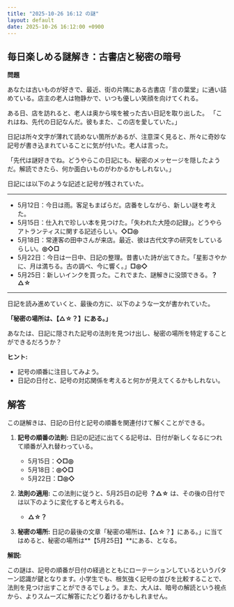 ```yaml
---
title: "2025-10-26 16:12 の謎"
layout: default
date: 2025-10-26 16:12:00 +0900
---
```

## 毎日楽しめる謎解き：古書店と秘密の暗号

**問題**

あなたは古いものが好きで、最近、街の片隅にある古書店「言の葉堂」に通い詰めている。店主の老人は物静かで、いつも優しい笑顔を向けてくれる。

ある日、店を訪れると、老人は奥から埃を被った古い日記を取り出した。
「これはね、先代の日記なんだ。彼もまた、この店を愛していた。」

日記は所々文字が薄れて読めない箇所があるが、注意深く見ると、所々に奇妙な記号が書き込まれていることに気が付いた。老人は言った。

「先代は謎好きでね。どうやらこの日記にも、秘密のメッセージを隠したようだ。解読できたら、何か面白いものがわかるかもしれない。」

日記には以下のような記述と記号が残されていた。

---

*   5月12日：今日は雨。客足もまばらだ。店番をしながら、新しい謎を考えた。
*   5月15日：仕入れで珍しい本を見つけた。「失われた大陸の記録」。どうやらアトランティスに関する記述らしい。**◇□◎**
*   5月18日：常連客の田中さんが来店。最近、彼は古代文字の研究をしているらしい。**◎◇□**
*   5月22日：今日は一日中、日記の整理。昔書いた詩が出てきた。「星影さやかに、月は満ちる。古の調べ、今に響く。」**□◎◇**
*   5月25日：新しいインクを買った。これでまた、謎解きに没頭できる。**？△☆**

---

日記を読み進めていくと、最後の方に、以下のような一文が書かれていた。

**「秘密の場所は、【△☆？】にある。」**

あなたは、日記に隠された記号の法則を見つけ出し、秘密の場所を特定することができるだろうか？

**ヒント:**

*   記号の順番に注目してみよう。
*   日記の日付と、記号の対応関係を考えると何かが見えてくるかもしれない。

## 解答

この謎解きは、日記の日付と記号の順番を関連付けて解くことができる。

1.  **記号の順番の法則:** 日記の記述に出てくる記号は、日付が新しくなるにつれて順番が入れ替わっている。
    *   5月15日：**◇□◎**
    *   5月18日：**◎◇□**
    *   5月22日：**□◎◇**

2.  **法則の適用:** この法則に従うと、5月25日の記号 **？△☆** は、その後の日付では以下のように変化すると考えられる。
    *   **△☆？**

3.  **秘密の場所:** 日記の最後の文章「秘密の場所は、【△☆？】にある。」に当てはめると、秘密の場所は**【5月25日】**にある、となる。

**解説:**

この謎は、記号の順番が日付の経過とともにローテーションしているというパターン認識が鍵となります。小学生でも、根気強く記号の並びを比較することで、法則を見つけ出すことができるでしょう。また、大人は、暗号の解読という視点から、よりスムーズに解答にたどり着けるかもしれません。
